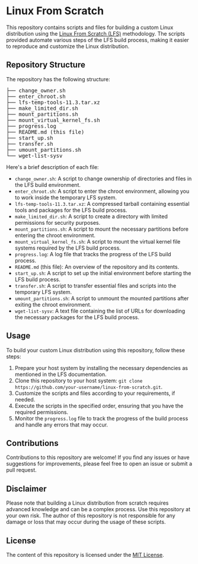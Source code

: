 <h1>Linux From Scratch</h1>

<p>This repository contains scripts and files for building a custom Linux distribution using the <a href="http://www.linuxfromscratch.org/">Linux From Scratch (LFS)</a> methodology. The scripts provided automate various steps of the LFS build process, making it easier to reproduce and customize the Linux distribution.</p>

<h2>Repository Structure</h2>

<p>The repository has the following structure:</p>

<pre>
├── change_owner.sh
├── enter_chroot.sh
├── lfs-temp-tools-11.3.tar.xz
├── make_limited_dir.sh
├── mount_partitions.sh
├── mount_virtual_kernel_fs.sh
├── progress.log
├── README.md (this file)
├── start_up.sh
├── transfer.sh
├── umount_partitions.sh
└── wget-list-sysv
</pre>

<p>Here's a brief description of each file:</p>

<ul>
  <li><code>change_owner.sh</code>: A script to change ownership of directories and files in the LFS build environment.</li>
  <li><code>enter_chroot.sh</code>: A script to enter the chroot environment, allowing you to work inside the temporary LFS system.</li>
  <li><code>lfs-temp-tools-11.3.tar.xz</code>: A compressed tarball containing essential tools and packages for the LFS build process.</li>
  <li><code>make_limited_dir.sh</code>: A script to create a directory with limited permissions for security purposes.</li>
  <li><code>mount_partitions.sh</code>: A script to mount the necessary partitions before entering the chroot environment.</li>
  <li><code>mount_virtual_kernel_fs.sh</code>: A script to mount the virtual kernel file systems required by the LFS build process.</li>
  <li><code>progress.log</code>: A log file that tracks the progress of the LFS build process.</li>
  <li><code>README.md</code> (this file): An overview of the repository and its contents.</li>
  <li><code>start_up.sh</code>: A script to set up the initial environment before starting the LFS build process.</li>
  <li><code>transfer.sh</code>: A script to transfer essential files and scripts into the temporary LFS system.</li>
  <li><code>umount_partitions.sh</code>: A script to unmount the mounted partitions after exiting the chroot environment.</li>
  <li><code>wget-list-sysv</code>: A text file containing the list of URLs for downloading the necessary packages for the LFS build process.</li>
</ul>

<h2>Usage</h2>

<p>To build your custom Linux distribution using this repository, follow these steps:</p>

<ol>
  <li>Prepare your host system by installing the necessary dependencies as mentioned in the LFS documentation.</li>
  <li>Clone this repository to your host system: <code>git clone https://github.com/your-username/linux-from-scratch.git</code>.</li>
  <li>Customize the scripts and files according to your requirements, if needed.</li>
  <li>Execute the scripts in the specified order, ensuring that you have the required permissions.</li>
  <li>Monitor the <code>progress.log</code> file to track the progress of the build process and handle any errors that may occur.</li>
</ol>

<h2>Contributions</h2>

<p>Contributions to this repository are welcome! If you find any issues or have suggestions for improvements, please feel free to open an issue or submit a pull request.</p>

<h2>Disclaimer</h2>

<p>Please note that building a Linux distribution from scratch requires advanced knowledge and can be a complex process. Use this repository at your own risk. The author of this repository is not responsible for any damage or loss that may occur during the usage of these scripts.</p>

<h2>License</h2>

<p>The content of this repository is licensed under the <a href="LICENSE">MIT License</a>.</p>


